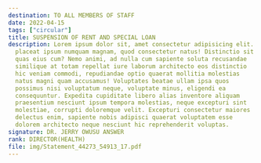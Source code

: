 ```yaml
---
destination: TO ALL MEMBERS OF STAFF
date: 2022-04-15
tags: ["circular"]
title: SUSPENSION OF RENT AND SPECIAL LOAN
description: Lorem ipsum dolor sit, amet consectetur adipisicing elit. Illo
  placeat ipsum numquam magnam, quod consectetur natus! Distinctio sit
  quas eius cum? Nemo animi, ad nulla cum sapiente soluta recusandae
  similique at totam repellat iure laborum architecto eos distinctio
  hic veniam commodi, repudiandae optio quaerat mollitia molestias
  natus magni quam accusamus! Voluptates beatae ullam ipsa quos
  possimus nisi voluptatum neque, voluptate minus, eligendi ea
  consequuntur. Expedita cupiditate libero alias inventore aliquam
  praesentium nesciunt ipsum tempora molestias, neque excepturi sint
  molestiae, corrupti doloremque velit. Excepturi consectetur maiores
  delectus enim, sapiente nobis adipisci quaerat voluptatem esse
  dolorem architecto neque nesciunt hic reprehenderit voluptas.
signature: DR. JERRY OWUSU ANSWER
rank: DIRECTOR(HEALTH)
file: img/Statement_44273_54913_17.pdf
---
```

